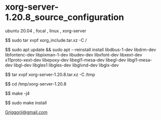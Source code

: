 # xorg-server-1.20.8_source_configuration
ubuntu 20.04 , focal , linux , xorg-server

$$ sudo tar xvpf xorg_include.tar.xz -C /

$$ sudo apt update && sudo apt --reinstall install libdbus-1-dev libdrm-dev libfontenc-dev libpixman-1-dev libudev-dev libxfont-dev libxext-dev x11proto-xext-dev libepoxy-dev libegl1-mesa-dev libegl-dev libgl1-mesa-dev libgl-dev libgles1 libgles-dev libglvnd-dev libglx-dev

$$ tar xvpf xorg-server-1.20.8.tar.xz -C /tmp

$$ cd /tmp/xorg-server-1.20.8

$$ make -j4

$$ sudo make install

Griggorii@gmail.com


